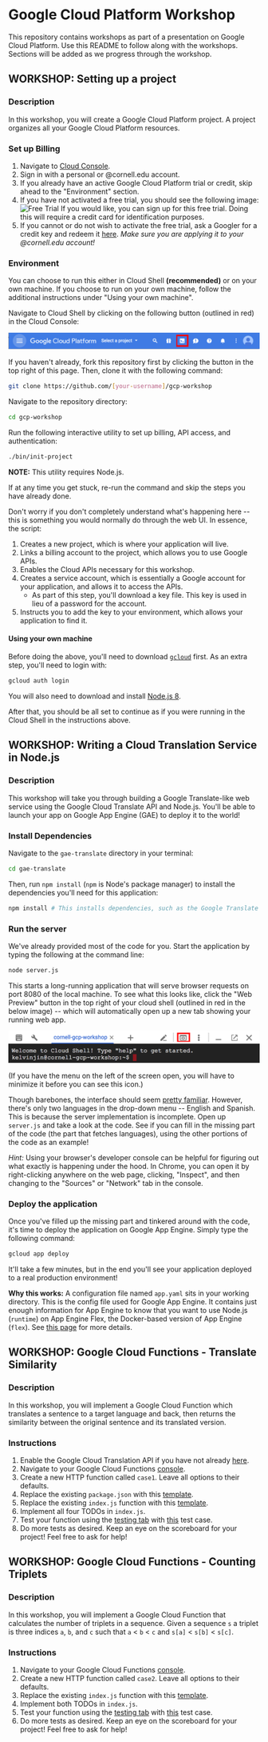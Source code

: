 # Google Cloud Platform Workshop

This repository contains workshops as part of a presentation on Google Cloud
Platform. Use this README to follow along with the workshops. Sections will 
be added as we progress through the workshop.

## WORKSHOP: Setting up a project

### Description

In this workshop, you will create a Google Cloud Platform project. A project
organizes all your Google Cloud Platform resources.

### Set up Billing

1.  Navigate to [Cloud Console](https://console.cloud.google.com).
1.  Sign in with a personal or @cornell.edu account.
1.  If you already have an active Google Cloud Platform trial or credit, skip
    ahead to the "Environment" section.
1.  If you have not activated a free trial, you should see the following image:
    ![Free
    Trial](./doc/images/free-trial.png)
    If you would like, you can sign up for this free trial. Doing this will
    require a credit card for identification purposes.
1.  If you cannot or do not wish to activate the free trial, ask a Googler for a
    credit key and redeem it [here](https://console.cloud.google.com/education). _Make sure you are applying it to your @cornell.edu account!_

### Environment

You can choose to run this either in Cloud Shell __(recommended)__ or on your own machine. If you choose to run on your own machine, follow the additional instructions under "Using your own machine".

Navigate to Cloud Shell by clicking on the following button (outlined in red) in the Cloud Console:

![cloud shell](./doc/images/gcp-top-bar.png)

If you haven't already, fork this repository first by clicking the button in the top right of this page. Then, clone it with the following command:

```sh
git clone https://github.com/[your-username]/gcp-workshop
```

Navigate to the repository directory:

```sh
cd gcp-workshop
```

Run the following interactive utility to set up billing, API access, and authentication:

```sh
./bin/init-project
```

__NOTE:__ This utility requires Node.js.

If at any time you get stuck, re-run the command and skip the steps you have already done.

Don't worry if you don't completely understand what's happening here -- this is something you would normally do through the web UI. In essence, the script:
1. Creates a new project, which is where your application will live.
1. Links a billing account to the project, which allows you to use Google APIs.
1. Enables the Cloud APIs necessary for this workshop.
1. Creates a service account, which is essentially a Google account for your application, and allows it to access the APIs.
    * As part of this step, you'll download a key file. This key is used in lieu of a password for the account.
1. Instructs you to add the key to your environment, which allows your application to find it.

#### Using your own machine

Before doing the above, you'll need to download [`gcloud`](https://cloud.google.com/sdk/gcloud/) first. As an extra step, you'll need to login with:

```bash
gcloud auth login
```

You will also need to download and install [Node.js 8](https://nodejs.org).

After that, you should be all set to continue as if you were running in the Cloud Shell in the instructions above.

## WORKSHOP: Writing a Cloud Translation Service in Node.js

### Description

This workshop will take you through building a Google Translate-like web service
using the Google Cloud Translate API and Node.js. You'll be able to launch your
app on Google App Engine (GAE) to deploy it to the world!

### Install Dependencies

Navigate to the `gae-translate` directory in your terminal:

```sh
cd gae-translate
```

Then, run `npm install` (`npm` is Node's package manager) to install the
dependencies you'll need for this application:

```sh
npm install # This installs dependencies, such as the Google Translate API, as specified by the package.json file in this directory.
```

### Run the server

We've already provided most of the code for you. Start the application by typing the following at the command line:

```sh
node server.js
```

This starts a long-running application that will serve browser requests on port 8080 of the local machine. To see what this looks like, click the "Web Preview" button in the top right of your cloud shell (outlined in red in the below image) -- which will automatically open up a new tab showing your running web app.

![web preview](./doc/images/cloud-shell-top-bar.png)

(If you have the menu on the left of the screen open, you will have to minimize it before you can see this icon.)

Though barebones, the interface should seem [pretty familiar](https://translate.google.com/). However, there's only two languages in the drop-down menu -- English and Spanish. This is because the server implementation is incomplete. Open up `server.js` and take a look at the code. See if you can fill in the missing part of the code (the part that fetches languages), using the other portions of the code as an example!

_Hint:_ Using your browser's developer console can be helpful for figuring out what exactly is happening under the hood. In Chrome, you can open it by right-clicking anywhere on the web page, clicking, "Inspect", and then changing to the "Sources" or "Network" tab in the console.

### Deploy the application

Once you've filled up the missing part and tinkered around with the code, it's time to deploy the application on Google App Engine. Simply type the following command:

```sh
gcloud app deploy
```

It'll take a few minutes, but in the end you'll see your application deployed to a real production environment!

__Why this works:__ A configuration file named `app.yaml` sits in your working directory. This is the config file used for Google App Engine. It contains just enough information for App Engine to know that you want to use Node.js (`runtime`) on App Engine Flex, the Docker-based version of App Engine (`flex`). See [this page](https://cloud.google.com/appengine/docs/flexible/nodejs/configuring-your-app-with-app-yaml) for more details.

## WORKSHOP: Google Cloud Functions - Translate Similarity

### Description

In this workshop, you will implement a Google Cloud Function which translates a
sentence to a target language and back, then returns the similarity between the
original sentence and its translated version.

### Instructions

1.  Enable the Google Cloud Translation API if you have not already
    [here](https://console.cloud.google.com/apis/api/translate.googleapis.com/overview).
1.  Navigate to your Google Cloud Functions
    [console](https://console.cloud.google.com/functions/list).
1.  Create a new HTTP function called `case1`. Leave all options to their
defaults.
1.  Replace the existing `package.json` with this
[template](https://github.com/TrevorEdwards/gcp-workshop/blob/master/gcf-coding-problems/problems/1/package_template.json).
1.  Replace the existing `index.js` function with this
    [template](https://github.com/TrevorEdwards/gcp-workshop/blob/master/gcf-coding-problems/problems/1/index_template.js).
1.  Implement all four TODOs in `index.js`.
1.  Test your function using the [testing
    tab](https://console.cloud.google.com/functions/details/us-central1/case1?&tab=testing)
    with
    [this](https://github.com/TrevorEdwards/gcp-workshop/blob/master/gcf-coding-problems/problems/1/test_case_1.json)
    test case.
1.  Do more tests as desired. Keep an eye on the scoreboard for your project!
    Feel free to ask for help!
    
## WORKSHOP: Google Cloud Functions - Counting Triplets

### Description

In this workshop, you will implement a Google Cloud Function that calculates the number of triplets in a sequence. Given a sequence `s` a triplet is three indices `a`, `b`, and `c` such that `a` < `b` < `c` and `s[a]` < `s[b]` < `s[c]`.

### Instructions

1.  Navigate to your Google Cloud Functions
    [console](https://console.cloud.google.com/functions/list).
1.  Create a new HTTP function called `case2`. Leave all options to their
    defaults.
1.  Replace the existing `index.js` function with this
    [template](https://github.com/TrevorEdwards/gcp-workshop/blob/master/gcf-coding-problems/problems/2/index_template.js).
1.  Implement both TODOs in `index.js`.
1.  Test your function using the [testing
    tab](https://pantheon.corp.google.com/functions/details/us-central1/case2?&tab=testing)
    with
    [this](https://github.com/TrevorEdwards/gcp-workshop/blob/master/gcf-coding-problems/problems/2/test_case_1.json)
    test case.
1.  Do more tests as desired. Keep an eye on the scoreboard for your project!
    Feel free to ask for help!
